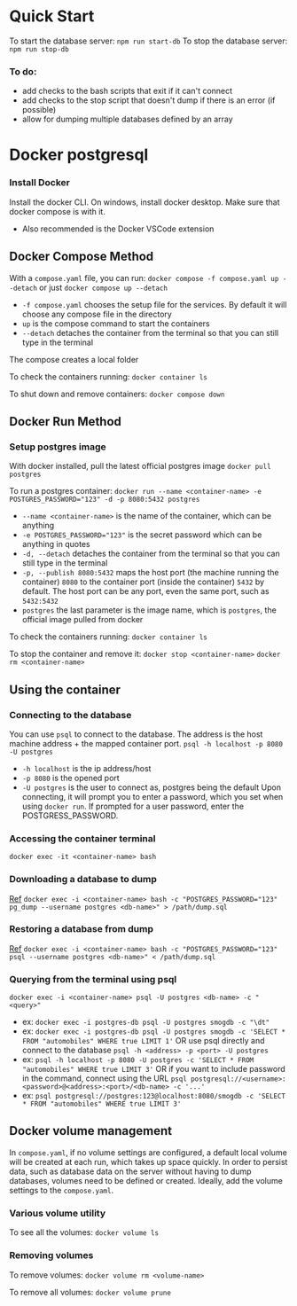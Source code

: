 # Quick Start
To start the database server:
`npm run start-db`
To stop the database server:
`npm run stop-db`
### To do:
- add checks to the bash scripts that exit if it can't connect
- add checks to the stop script that doesn't dump if there is an error (if possible)
- allow for dumping multiple databases defined by an array


# Docker postgresql

### Install Docker
Install the docker CLI. On windows, install docker desktop. Make sure that docker compose is with it.
- Also recommended is the Docker VSCode extension

## Docker Compose Method

With a `compose.yaml` file, you can run:
`docker compose -f compose.yaml up --detach` or just `docker compose up --detach`
- `-f compose.yaml` chooses the setup file for the services. By default it will choose any compose file in the directory
- `up` is the compose command to start the containers
- `--detach` detaches the container from the terminal so that you can still type in the terminal

The compose creates a local folder 

To check the containers running:
`docker container ls`

To shut down and remove containers:
`docker compose down`

## Docker Run Method

### Setup postgres image
With docker installed, pull the latest official postgres image
`docker pull postgres`

To run a postgres container:
`docker run --name <container-name> -e POSTGRES_PASSWORD="123" -d -p 8080:5432 postgres`
- `--name <container-name>` is the name of the container, which can be anything
- `-e POSTGRES_PASSWORD="123"` is the secret password which can be anything in quotes
- `-d, --detach` detaches the container from the terminal so that you can still type in the terminal
- `-p, --publish 8080:5432` maps the host port (the machine running the container) `8080` to the container port (inside the container) `5432` by default. The host port can be any port, even the same port, such as `5432:5432`
- `postgres` the last parameter is the image name, which is `postgres`, the official image pulled from docker

To check the containers running:
`docker container ls`

To stop the container and remove it:
`docker stop <container-name>`
`docker rm <container-name>`

## Using the container

### Connecting to the database
You can use `psql` to connect to the database. The address is the host machine address + the mapped container port.
`psql -h localhost -p 8080 -U postgres`
- `-h localhost` is the ip address/host
- `-p 8080` is the opened port
- `-U postgres` is the user to connect as, postgres being the default
Upon connecting, it will prompt you to enter a password, which you set when using `docker run`.
If prompted for a user password, enter the POSTGRESS_PASSWORD.

### Accessing the container terminal
`docker exec -it <container-name> bash`

### Downloading a database to dump
[Ref](https://davejansen.com/how-to-dump-and-restore-a-postgresql-database-from-a-docker-container/)
`docker exec -i <container-name> bash -c "POSTGRES_PASSWORD="123" pg_dump --username postgres <db-name>" > /path/dump.sql`

### Restoring a database from dump
[Ref](https://davejansen.com/how-to-dump-and-restore-a-postgresql-database-from-a-docker-container/)
`docker exec -i <container-name> bash -c "POSTGRES_PASSWORD="123" psql --username postgres <db-name>" < /path/dump.sql`

### Querying from the terminal using psql
`docker exec -i <container-name> psql -U postgres <db-name> -c "<query>"`
- ex: `docker exec -i postgres-db psql -U postgres smogdb -c "\dt"`
- ex: `docker exec -i postgres-db psql -U postgres smogdb -c 'SELECT * FROM "automobiles" WHERE true LIMIT 1'`
OR use psql directly and connect to the database `psql -h <address> -p <port> -U postgres `
- ex: `psql -h localhost -p 8080 -U postgres -c 'SELECT * FROM "automobiles" WHERE true LIMIT 3'`
OR if you want to include password in the command, connect using the URL `psql postgresql://<username>:<password>@<address>:<port>/<db-name> -c '...'`
- ex: `psql postgresql://postgres:123@localhost:8080/smogdb -c 'SELECT * FROM "automobiles" WHERE true LIMIT 3'`

## Docker volume management
In `compose.yaml`, if no volume settings are configured, a default local volume will be created at each run, which takes up space quickly.
In order to persist data, such as database data on the server without having to dump databases, volumes need to be defined or created.
Ideally, add the volume settings to the `compose.yaml`.

### Various volume utility
To see all the volumes:
`docker volume ls`

### Removing volumes
To remove volumes:
`docker volume rm <volume-name>`

To remove all volumes:
`docker volume prune`